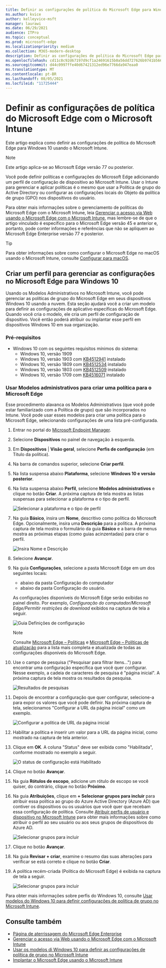 ```yaml
---
title: Definir as configurações de política do Microsoft Edge para Windows usando o Microsoft Intune.
ms.author: kvice
author: kelleyvice-msft
manager: laurawi
ms.date: 06/29/2021
audience: ITPro
ms.topic: conceptual
ms.prod: microsoft-edge
ms.localizationpriority: medium
ms.collection: M365-modern-desktop
description: Definir as configurações de política do Microsoft Edge para Windows usando o Microsoft Intune.
ms.openlocfilehash: cd11c8c92d67197d9cf1a24691615b0a56dd727626b9741b5664a5d1080ba950
ms.sourcegitcommit: d44c0997ffe40d67421312ed96e7766da947eaa0
ms.translationtype: MT
ms.contentlocale: pt-BR
ms.lasthandoff: 08/05/2021
ms.locfileid: "11725444"
---
```

# <a name="configure-microsoft-edge-policy-settings-with-microsoft-intune"></a>Definir as configurações de política do Microsoft Edge com o Microsoft Intune

Este artigo explica como definir as configurações de política do Microsoft Edge para Windows 10 usando o Microsoft Intune.

> [!NOTE]
> Este artigo aplica-se ao Microsoft Edge versão 77 ou posterior.

Você pode definir políticas e configurações do Microsoft Edge adicionando um perfil de configuração de dispositivo ao Microsoft Intune. Usar o Intune para gerenciar e aplicar políticas é o mesmo que usar a Política de grupo do Active Directory ou configurar as configurações locais do Objeto da política de grupo (GPO) nos dispositivos do usuário.

Para obter mais informações sobre o gerenciamento de políticas do Microsoft Edge com o Microsoft Intune, leia [Gerenciar o acesso via Web usando o Microsoft Edge com o Microsoft Intune](/intune/manage-microsoft-edge), mas lembre-se de que o artigo vinculado é específico para o Microsoft Edge versão 45 e anterior e, portanto, pode conter informações e referências que não se apliquem ao Microsoft Edge Enterprise versão 77 e posterior.

> [!TIP]
> Para obter informações sobre como configurar o Microsoft Edge no macOS usando o Microsoft Intune, consulte [Configurar para macOS](configure-microsoft-edge-on-mac.md).

## <a name="create-a-profile-to-manage-settings-in-microsoft-edge-for-windows-10"></a>Criar um perfil para gerenciar as configurações no Microsoft Edge para Windows 10

Usando os Modelos Administrativos no Microsoft Intune, você pode gerenciar as políticas de grupo do Microsoft Edge em seus dispositivos Windows 10 usando a nuvem. Esta seção ajudará você a criar um modelo para definir as configurações de aplicativo específicas do Microsoft Edge. Quando você cria o modelo, ele cria um perfil de configuração de dispositivo. Você então poderá atribuir ou implantar esse perfil em dispositivos Windows 10 em sua organização.

### <a name="prerequisites"></a>Pré-requisitos

- Windows 10 com os seguintes requisitos mínimos do sistema:
  - Windows 10, versão 1909
  - Windows 10, versão 1903 com [KB4512941](https://support.microsoft.com/kb/4512941) instalado
  - Windows 10, versão 1809 com [KB4512534](https://support.microsoft.com/kb/4512534) instalado
  - Windows 10, versão 1803 com [KB4512509](https://support.microsoft.com/kb/4512509) instalado
  - Windows 10, versão 1709 com [KB4516071](https://support.microsoft.com/kb/4516071) instalado

### <a name="use-administrative-templates-to-create-a-policy-for-microsoft-edge"></a>Usar Modelos administrativos para criar uma política para o Microsoft Edge

Esse procedimento alavanca os Modelos Administrativos (que você pode estar familiarizado com a Política de grupo) que são incorporados no Intune. Você pode usar esses modelos para criar uma política para o Microsoft Edge, selecionando configurações de uma lista pré-configurada.

1. Entrar no portal do [Microsoft Endpoint Manager](https://endpoint.microsoft.com/).
2. Selecione **Dispositivos** no painel de navegação à esquerda.
3. Em **Dispositivos** | **Visão geral**, selecione **Perfis de configuração** (em Título da política).
4. Na barra de comandos superior, selecione **Criar perfil**.
5. Na lista suspensa abaixo **Plataforma**, selecione **Windows 10 e versão posterior**.
6. Na lista suspensa abaixo **Perfil**, selecione **Modelos administrativos** e clique no botão **Criar**. A próxima captura de tela mostra as listas suspensas para selecionar a plataforma e o tipo de perfil.

    ![Selecionar a plataforma e o tipo de perfil](./media/configure-edge-with-intune/create-profile-platform.png)

7. Na guia **Básico**, insira um **Nome**, descritivo como política do Microsoft Edge. Opcionalmente, insira uma **Descrição** para a política.
A próxima captura de tela mostra o formulário da guia **Básico** e a barra de menus mostra as próximas etapas (como guias acinzentadas) para criar o perfil.

   ![Insira Nome e Descrição](./media/configure-edge-with-intune/create-profile-basics-tab.png)

8. Selecione **Avançar**.
9. Na guia **Configurações**, selecione a pasta Microsoft Edge em um dos seguintes locais:

   - abaixo da pasta Configuração do computador
   - abaixo da pasta Configuração do usuário.

   As configurações disponíveis do Microsoft Edge serão exibidas no painel direito. Por exemplo, *Configuração do computador/Microsoft Edge/Permitir restrições de download* exibidos na captura de tela a seguir.

   ![Guia Definições de configuração](./media/configure-edge-with-intune/create-profile-configuration-settings-tab.png)

   > [!NOTE]
   > Consulte [Microsoft Edge – Políticas](./microsoft-edge-policies.md) e [Microsoft Edge – Políticas de atualização](./microsoft-edge-update-policies.md) para a lista mais completa e atualizada de todas as configurações disponíveis do Microsoft Edge.

10. Use o campo de pesquisa ("Pesquisar para filtrar itens...") para encontrar uma configuração específica que você quer configurar. Nesse exemplo, a cadeia de caracteres de pesquisa é "página inicial". A próxima captura de tela mostra os resultados da pesquisa.

    ![Resultados de pesquisas](./media/configure-edge-with-intune/create-profile-configuration-settings-tab-search.png)

11. Depois de encontrar a configuração que quer configurar, selecione-a para expor os valores que você pode definir. Na próxima captura de tela, selecionamos "Configurar a URL da página inicial" como um exemplo.

    ![Configurar a política de URL da página inicial](./media/configure-edge-with-intune/create-profile-configuration-settings-tab-edit-pol.png)

12. Habilitar a política e inserir um valor para a URL da página inicial, como mostrado na captura de tela anterior.

13. Clique em **OK**. A coluna "Status" deve ser exibida como "Habilitada", conforme mostrado no exemplo a seguir.

    ![O status de configuração está Habilitado](./media/configure-edge-with-intune/create-profile-configuration-settings-tab-set-enabled.png)

14. Clique no botão **Avançar**.

15. Na guia **Rótulos de escopo**, adicione um rótulo de escopo se você quiser, do contrário, clique no botão **Próximo**.

16. Na guia **Atribuições**, clique em **+ Selecionar grupos para incluir** para atribuir essa política ao grupo do Azure Active Directory (Azure AD) que contiver os dispositivos ou os usuários que você quer que recebam essa configuração de política. Consulte [Atribuir perfis de usuário e dispositivo no Microsoft Intune](/intune/device-profile-assign) para obter mais informações sobre como atribuir o perfil ao seu usuário ou aos seus grupos de dispositivos do Azure AD.

    ![Selecionar grupos para incluir](./media/configure-edge-with-intune/create-profile-assignments-tab.png)

17. Clique no botão **Avançar**.

18. Na guia **Revisar + criar**, examine o resumo das suas alterações para verificar se está correto e clique no botão **Criar**.

19. A política recém-criada (Política do Microsoft Edge) é exibida na captura de tela a seguir.

    ![Selecionar grupos para incluir](./media/configure-edge-with-intune/create-profile-new-policy-finished.png)

Para obter mais informações sobre perfis do Windows 10, consulte [Usar modelos do Windows 10 para definir configurações de política de grupo no Microsoft Intune](/intune/administrative-templates-windows).

## <a name="see-also"></a>Consulte também

- [Página de aterrissagem do Microsoft Edge Enterprise](https://aka.ms/EdgeEnterprise)
- [Gerenciar o acesso via Web usando o Microsoft Edge com o Microsoft Intune](/intune/manage-microsoft-edge)
- [Usar os modelos di Windows 10 para definir as configurações de política de grupo no Microsoft Intune](/intune/administrative-templates-windows)
- [Implantar o Microsoft Edge usando o Microsoft Intune](/intune/apps/apps-windows-edge/?bc=https%3a%2f%2fdocs.microsoft.com%2fDeployEdge%2fbreadcrumb%2ftoc.json&toc=https%3a%2f%2fdocs.microsoft.com%2fDeployEdge%2ftoc.json)